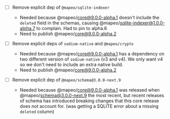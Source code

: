- [ ] Remove explicit dep of `@mapeo/sqlite-indexer`

  - Needed because @mapeo/core@9.0.0-alpha.1 doesn't include the `deleted` field in the schemas, causing @mapeo/sqlite-indexer@1.0.0-alpha.7 to complain. Had to pin to alpha.6
  - Need to publish @mapeo/core@9.0.0-alpha.2

- [ ] Remove explicit deps of `sodium-native` and `@mapeo/crypto`

  - Needed because @mapeo/core@9.0.0-alpha.1 has a dependency on two different version of `sodium-native` (v3 and v4). We only want v4 so we don't need to include an extra native build.
  - Need to publish @mapeo/core@9.0.0-alpha.2

- [ ] Remove explicit dep of `@mapeo/schema@3.0.0-next.9`

  - Needed because @mapeo/core@9.0.0-alpha.1 was released when @mapeo/schema@3.0.0-next.9 the most recent, but recent releases of schema has introduced breaking changes that this core release does not account for. (was getting a SQLITE error about a missing `deleted` column)
